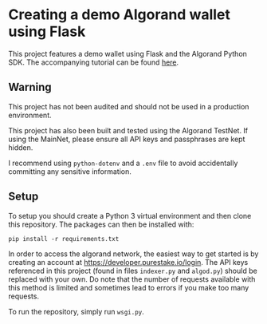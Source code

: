 # Creating a demo Algorand wallet using Flask

This project features a demo wallet using Flask and the Algorand Python SDK. The accompanying tutorial can be found [here](https://developer.algorand.org/solutions/creating-a-demo-wallet-using-flask/).

## Warning

This project has not been audited and should not be used in a production environment.

This project has also been built and tested using the Algorand TestNet. If using the MainNet, please ensure all API keys
and passphrases are kept hidden.

I recommend using `python-dotenv` and a `.env` file to avoid accidentally committing any sensitive information.

## Setup

To setup you should create a Python 3 virtual environment and then clone this repository. The packages can then be installed
with:

`pip install -r requirements.txt`

In order to access the algorand network, the easiest way to get started is by creating an account
at https://developer.purestake.io/login. 
The API keys referenced in this project (found in files `indexer.py` and `algod.py`) should be replaced with your own.
Do note that the number of requests available with this method is limited and sometimes lead to errors if you make too many requests.

To run the repository, simply run `wsgi.py`.
